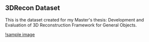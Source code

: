 ## 3DRecon Dataset

This is the dataset created for my Master's thesis: Development and Evaluation of 3D Reconstruction Framework for General Objects.

[!sample image](assets/sample_img.png)